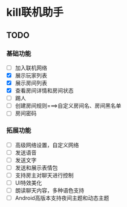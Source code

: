 # kill联机助手
## TODO
### 基础功能
- [ ] 加入联机网络
- [x] 展示玩家列表
- [x] 展示房间列表
- [x] 查看房间详情和房间状态
- [ ] 踢人
- [ ] 创建房间规则===>自定义房间名、房间黑名单
- [ ] 房间密码
### 拓展功能
- [ ] 高级网络设置，自定义网络
- [ ] 发送语音
- [ ] 发送文字
- [ ] 发送和展示表情包
- [ ] 支持房主对聊天进行控制
- [ ] UI特效美化
- [ ] 朗读聊天内容，多种语色支持
- [ ] Android高版本支持夜间主题和动态主题
